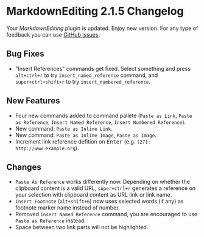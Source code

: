 # MarkdownEditing 2.1.5 Changelog

Your _MarkdownEditing_ plugin is updated. Enjoy new version. For any type of
feedback you can use [GitHub issues][issues].

## Bug Fixes

* "Insert References" commands get fixed. Select something and press `alt+ctrl+r` to try `insert_named_reference` command, and `super+ctrl+shift+r` to try `insert_numbered_reference`.

## New Features

* Four new commands added to command pallete (`Paste as Link`, `Paste as Reference`, `Insert Named Reference`, `Insert Numbered Reference`).
* New command: `Paste as Inline Link`.
* New command: `Paste as Inline Image`, `Paste as Image`.
* Increment link reference defition on <kbd>Enter</kbd> (e.g. `[27]: http://www.example.org`).

## Changes

* `Paste As Reference` works differently now. Depending on whether the clipboard content is a valid URL, `super+ctrl+r` generates a reference on your selection with clipboard content as URL link or link name. 
* `Insert Footnote` (`alt+shift+6`) now uses selected words (if any) as footnote marker name instead of number.
* Removed `Insert Named Reference` command, you are encouraged to use `Paste as Reference` instead.
* Space between two link parts will not be highlighted.

[issues]: https://github.com/SublimeText-Markdown/MarkdownEditing/issues
